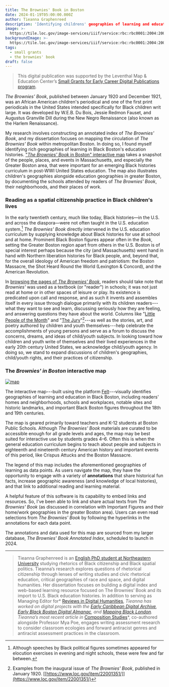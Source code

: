 ```yaml
---
title: The Brownies' Book in Boston
date: 2024-01-19T05:00:00.000Z
author: Tieanna Graphenreed
description: 'Identifying childrens' geographies of learning and education in nineteenth century Black Boston'
image: >-
  https://tile.loc.gov/image-services/iiif/service:rbc:rbc0001:2004:2004ser01351:0001/78,118,2241,1654/1200,/0/default.jpg
backgroundImage: >-
  https://tile.loc.gov/image-services/iiif/service:rbc:rbc0001:2004:2004ser01351:0001/78,118,2241,1654/1200,/0/default.jpg
tags:
  - small grants
  - the brownies' book
draft: false
---
```


> This digital publication was supported by the Leventhal Map & Education Center’s [Small Grants for Early Career Digital Publications program](https://www.leventhalmap.org/research/digital-publication-small-grants/).

*The Brownies' Book*, published between January 1920 and December 1921, was an African American children's periodical and one of the first print periodicals in the United States intended specifically for Black children writ large. It was developed by W.E.B. Du Bois, Jessie Redmon Fauset, and Augustus Granville Dill during the New Negro Renaissance (also known as the Harlem Renaissance).

My research involves constructing an annotated index of *The Brownies' Book*, and my dissertation focuses on mapping the circulation of *The Brownies' Book* within metropolitan Boston. In doing so, I found myself identifying rich geographies of learning in Black Boston's education histories. ["*The Brownies' Book* in Boston" interactive map](https://felt.com/map/The-Brownies-Book-in-Greater-Boston-and-Surrounding-Areas-1920-1921-HlZyiiysRfqHH9CtBXm8bxB?loc=42.821,-71.739,6.91z&share=1) takes a snapshot of the people, places, and events in Massachusetts, and especially the Greater Boston area, that were important for an emerging Black histories curriculum in post-WWI United States education. The map also illustrates children's geographies alongside education geographies in greater Boston, by documenting the schools attended by readers of *The Brownies' Book*, their neighborhoods, and their places of work.

### Reading as a spatial citizenship practice in Black children's lives

In the early twentieth century, much like today, Black histories—in the U.S. and across the diaspora—were not often taught in the U.S. education system.[^1] *The Brownies' Book* directly intervened in the U.S. education curriculum by supplying knowledge about Black histories for use at school and at home. Prominent Black Boston figures appear often in the *Book*, setting the Greater Boston region apart from others in the U.S. Boston is of special interest perhaps because the city (and Massachusetts) went hand in hand with Northern liberation histories for Black people, and, beyond that, for the overall ideology of American freedom and patriotism: the Boston Massacre, the Shot Heard Round the World (Lexington & Concord), and the American Revolution.

In [browsing the pages of *The Brownies' Book*](https://www.loc.gov/item/22001351/), readers should take note that *Brownies'* was used as a textbook (or "reader") in schools; it was not just read at home or in other spaces of leisure or play. Its existence is predicated upon call and response, and as such it invents and assembles itself in every issue through dialogue primarily with its children readers---what they want to see and learn, discussing seriously how they are feeling, and answering questions they have about the world. Columns like "[Little People of the Month](https://www.loc.gov/resource/rbc0001.2004ser01351/?sp=30)" and "[The Jury](https://www.loc.gov/resource/rbc0001.2004ser01351/?sp=17)"[^2]---as well as the stories, art, and poetry authored by children and youth themselves---help celebrate the accomplishments of young persons and serve as a forum to discuss the concerns, dreams, and ideas of child/youth subjects. In looking toward how children and youth write of themselves and their lived experiences in the early 20th century United States, we acknowledge child/youth agency. In doing so, we stand to expand discussions of children's geographies, child/youth rights, and their practices of citizenship.

### The *Brownies' in Boston* interactive map

[![map](/images/blog/brownies-map.png)](https://felt.com/map/The-Brownies-Book-in-Greater-Boston-and-Surrounding-Areas-1920-1921-HlZyiiysRfqHH9CtBXm8bxB?loc=42.686,-72.948,6.91z&share=1)

The interactive map---built using the platform [Felt](https://felt.com)---visually identifies geographies of learning and education in Black Boston, including readers\' homes and neighborhoods, schools and workplaces, notable sites and historic landmarks, and important Black Boston figures throughout the 18th and 19th centuries.

The map is geared primarily toward teachers and K-12 students at Boston Public Schools. Although *The Brownies' Book* materials are curated to be accessible enough for all grade levels and ages, the map may be best suited for interactive use by students grades 4–6. Often this is when the general education curriculum begins to teach about people and subjects in eighteenth and nineteenth century American history and important events of this period, like Crispus Attucks and the Boston Massacre.

The legend of this map includes the aforementioned geographies of learning as data points. As users navigate the map, they have the opportunity to engage with a variety of **annotations** that share historical fun facts, increase geographic awareness (and knowledge of local histories), and that link to additional reading and learning material.

A helpful feature of this software is its capability to embed links and resources. So, I've been able to link and share actual texts from *The Brownies' Book* (as discussed in correlation with Important Figures and their home/work geographies in the greater Boston area). Users can even read selections from *The Brownies' Book* by following the hyperlinks in the annotations for each data point.

The annotations and data used for this map are sourced from my larger database, *The Brownies' Book Annotated Index*, scheduled to launch in 2024.

---

> Tieanna Graphenreed is an [English PhD student at Northeastern University](https://cssh.northeastern.edu/student/tieanna-graphenreed/) studying rhetorics of Black citizenship and Black spatial politics. Tieanna’s research explores questions of rhetorical citizenship through lenses of writing studies and civic rhetorical education, critical geographies of race and space, and digital humanities. Her dissertation focuses on building a digital index and web-based learning resource focused on The Brownies’ Book and its import to U.S. Black education histories. In addition to serving as Managing Editor for* [Reviews in Digital Humanities](https://reviewsindh.pubpub.org/), *Tieanna has worked on digital projects with the [Early Caribbean Digital Archive](https://ecda.northeastern.edu/), [Early Black Boston Digital Almanac](https://bostonresearchcenter.org/projects/early-black-boston-digital-almanac/), and [Mapping Black London](https://mappingblacklondon.org/). Tieanna’s most recent article in* [Composition Studies](https://compositionstudiesjournal.files.wordpress.com/2022/11/graphenreed-poe.pdf)*, co-authored alongside Professor Mya Poe, engages writing assessment research to consider classroom ecologies and forward antiracist genres and antiracist assessment practices in the classroom.

[^1]: Although speeches by Black political figures sometimes appeared for elocution exercises in evening and night schools, these were few and far between.

[^2]: Examples from the inaugural issue of *The Brownies' Book*, published in January 1920. [[https://www.loc.gov/item/22001351/]](https://www.loc.gov/item/22001351/)
